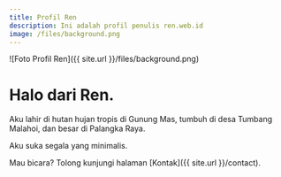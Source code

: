```yaml
---
title: Profil Ren
description: Ini adalah profil penulis ren.web.id
image: /files/background.png
---
```

![Foto Profil Ren]({{ site.url }}/files/background.png)

# Halo dari Ren.

Aku lahir di hutan hujan tropis di Gunung Mas, tumbuh di desa Tumbang Malahoi, dan besar di Palangka Raya.

Aku suka segala yang minimalis.

Mau bicara? Tolong kunjungi halaman [Kontak]({{ site.url }}/contact).
